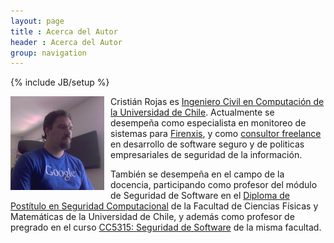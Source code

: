 ```yaml
---
layout: page
title : Acerca del Autor
header : Acerca del Autor
group: navigation
---
```

{% include JB/setup %}

<div style="float: left; padding-right:10px;"><img src="/assets/img/crbacan.jpg" /></div>

Cristián Rojas es [Ingeniero Civil en Computación de la Universidad de Chile](http://www.dcc.uchile.cl/).
Actualmente se desempeña como especialista en monitoreo de sistemas para [Firenxis](http://www.firenxis.com/),
y como [consultor freelance](http://www.linkedin.com/in/crirojas) en desarrollo de software seguro y de politicas
empresariales de seguridad de la información.

También se desempeña en el campo de la docencia, participando como profesor del módulo de Seguridad de Software en el
[Diploma de Postítulo en Seguridad Computacional](http://swb.dcc.uchile.cl/node/172) de la Facultad de Ciencias Físicas
y Matemáticas de la Universidad de Chile, y además como profesor de pregrado en el curso
[CC5315: Seguridad de Software](https://www.u-cursos.cl/ingenieria/CC5315/) de la misma facultad.

